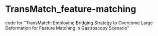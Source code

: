 # TransMatch_feature-matching
code for "TransMatch: Employing Bridging Strategy to Overcome Large Deformation for Feature Matching in Gastroscopy Scenario"

